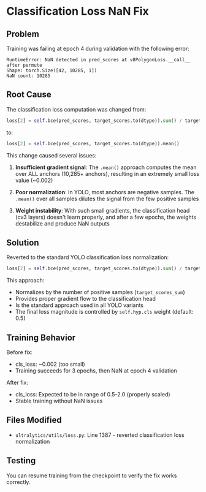 # Classification Loss NaN Fix

## Problem
Training was failing at epoch 4 during validation with the following error:
```
RuntimeError: NaN detected in pred_scores at v8PolygonLoss.__call__ after permute
Shape: torch.Size([42, 10285, 1])
NaN count: 10285
```

## Root Cause
The classification loss computation was changed from:
```python
loss[2] = self.bce(pred_scores, target_scores.to(dtype)).sum() / target_scores_sum
```

to:
```python
loss[2] = self.bce(pred_scores, target_scores.to(dtype)).mean()
```

This change caused several issues:

1. **Insufficient gradient signal**: The `.mean()` approach computes the mean over ALL anchors (10,285+ anchors), resulting in an extremely small loss value (~0.002)

2. **Poor normalization**: In YOLO, most anchors are negative samples. The `.mean()` over all samples dilutes the signal from the few positive samples

3. **Weight instability**: With such small gradients, the classification head (cv3 layers) doesn't learn properly, and after a few epochs, the weights destabilize and produce NaN outputs

## Solution
Reverted to the standard YOLO classification loss normalization:
```python
loss[2] = self.bce(pred_scores, target_scores.to(dtype)).sum() / target_scores_sum
```

This approach:
- Normalizes by the number of positive samples (`target_scores_sum`)
- Provides proper gradient flow to the classification head
- Is the standard approach used in all YOLO variants
- The final loss magnitude is controlled by `self.hyp.cls` weight (default: 0.5)

## Training Behavior
Before fix:
- cls_loss: ~0.002 (too small)
- Training succeeds for 3 epochs, then NaN at epoch 4 validation

After fix:
- cls_loss: Expected to be in range of 0.5-2.0 (properly scaled)
- Stable training without NaN issues

## Files Modified
- `ultralytics/utils/loss.py`: Line 1387 - reverted classification loss normalization

## Testing
You can resume training from the checkpoint to verify the fix works correctly.
